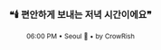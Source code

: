 <div align="center">

<br>

<h3>❝🕯️ 편안하게 보내는 저녁 시간이에요❞</h3>

<sub>06:00 PM • Seoul 🌙 • by CrowRish</sub>

<br>

</div>